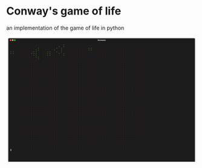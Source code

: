 # Conway's game of life
an implementation of the game of life in python
<p align="center"><img src="https://github.com/martha889/game-of-life/blob/f98089c52c76ddca5f5006f4e022074e4ea41cc0/demo.gif"/></p>
